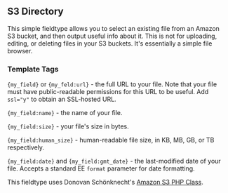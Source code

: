 ## S3 Directory

This simple fieldtype allows you to select an existing file from an Amazon S3 bucket, and then output useful info about it. This is not for uploading, editing, or deleting files in your S3 buckets. It's essentially a simple file browser.

### Template Tags

`{my_field}` or `{my_feld:url}` - the full URL to your file. Note that your file must have public-readable permissions for this URL to be useful. Add `ssl="y"` to obtain an SSL-hosted URL.

`{my_field:name}` - the name of your file.

`{my_field:size}` - your file's size in bytes.

`{my_field:human_size}` - human-readable file size, in KB, MB, GB, or TB respectively.

`{my_field:date}` and `{my_field:gmt_date}` - the last-modified date of your file. Accepts a standard EE `format` parameter for date formatting.

This fieldtype uses Donovan Schönknecht's [Amazon S3 PHP Class](https://github.com/tpyo/amazon-s3-php-class/).